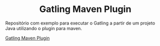 <h1 align="center"> Gatling Maven Plugin</h1>

Repositório com exemplo para executar o Gatling a partir de um projeto Java utilizando o plugin para maven.

[Gatling Maven Plugin](https://github.com/joaovertelo/java-maven-gatling-example)

